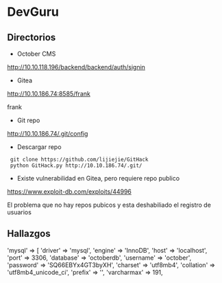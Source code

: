 # DevGuru


## Directorios
- October CMS

http://10.10.118.196/backend/backend/auth/signin

- Gitea

http://10.10.186.74:8585/frank

frank

- Git repo

http://10.10.186.74/.git/config

- Descargar repo 
```
 git clone https://github.com/lijiejie/GitHack
 python GitHack.py http://10.10.186.74/.git/
```
- Existe vulnerabilidad en Gitea, pero requiere repo publico

https://www.exploit-db.com/exploits/44996

El problema que no hay repos pubicos y esta deshabiliado el registro de usuarios

## Hallazgos

'mysql' => [
            'driver'     => 'mysql',
            'engine'     => 'InnoDB',
            'host'       => 'localhost',
            'port'       => 3306,
            'database'   => 'octoberdb',
            'username'   => 'october',
            'password'   => 'SQ66EBYx4GT3byXH',
            'charset'    => 'utf8mb4',
            'collation'  => 'utf8mb4_unicode_ci',
            'prefix'     => '',
            'varcharmax' => 191,

